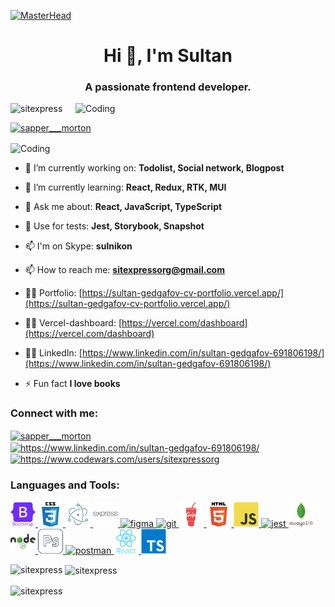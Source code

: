 [![MasterHead](https://philna.sh/assets/posts/react-738ca5dd60ecf11214419e9d6c847d1e2e4ad88c3f147e12d8adfd25b76e6e66.gif)](https://sitexpress.github.io/sultan-gedgafov-cv-portfolio/)
<h1 align="center">Hi 👋, I'm Sultan</h1>
<h3 align="center">A passionate frontend developer.</h3>
<img align="right" alt="Coding" width="400" src="https://cdn.dribbble.com/users/1162077/screenshots/3848914/programmer.gif"/>


<p align="left"> <img src="https://komarev.com/ghpvc/?username=sitexpress&label=Profile%20views&color=0e75b6&style=flat" alt="sitexpress" /> </p>

<p align="left"> <a href="https://twitter.com/sapper___morton" target="blank"><img src="https://img.shields.io/twitter/follow/sapper___morton?logo=twitter&style=for-the-badge" alt="sapper___morton" /></a> </p>
<img align="center" alt="Coding" width="400" src="https://www.codewars.com/users/sitexpressorg/badges/small"/>

- 🔭 I’m currently working on: **Todolist, Social network, Blogpost**

- 🌱 I’m currently learning: **React, Redux, RTK, MUI**

- 💬 Ask me about: **React, JavaScript, TypeScript**
- 💬 Use for tests: **Jest, Storybook, Snapshot**

- 📫 I'm on Skype: **sulnikon**
- 📫 How to reach me: **sitexpressorg@gmail.com**
- 👨‍💻 Portfolio: [https://sultan-gedgafov-cv-portfolio.vercel.app/](https://sultan-gedgafov-cv-portfolio.vercel.app/)
- 👨‍💻 Vercel-dashboard: [https://vercel.com/dashboard](https://vercel.com/dashboard)
- 👨‍💻 LinkedIn: [https://www.linkedin.com/in/sultan-gedgafov-691806198/](https://www.linkedin.com/in/sultan-gedgafov-691806198/)

- ⚡ Fun fact **I love books**

<h3 align="left">Connect with me:</h3>
<p align="left">
<a href="https://twitter.com/sapper___morton" target="blank"><img align="center" src="https://raw.githubusercontent.com/rahuldkjain/github-profile-readme-generator/master/src/images/icons/Social/twitter.svg" alt="sapper___morton" height="30" width="40" /></a>
<a href="https://linkedin.com/in/https://www.linkedin.com/in/sultan-gedgafov-691806198/" target="blank"><img align="center" src="https://raw.githubusercontent.com/rahuldkjain/github-profile-readme-generator/master/src/images/icons/Social/linked-in-alt.svg" alt="https://www.linkedin.com/in/sultan-gedgafov-691806198/" height="30" width="40" /></a>
<a href="https://codeforces.com/profile/https://www.codewars.com/users/sitexpressorg" target="blank"><img align="center" src="https://raw.githubusercontent.com/rahuldkjain/github-profile-readme-generator/master/src/images/icons/Social/codeforces.svg" alt="https://www.codewars.com/users/sitexpressorg" height="30" width="40" /></a>
</p>

<h3 align="left">Languages and Tools:</h3>
<p align="left"> <a href="https://getbootstrap.com" target="_blank" rel="noreferrer"> <img src="https://raw.githubusercontent.com/devicons/devicon/master/icons/bootstrap/bootstrap-plain-wordmark.svg" alt="bootstrap" width="40" height="40"/> </a> <a href="https://www.w3schools.com/css/" target="_blank" rel="noreferrer"> <img src="https://raw.githubusercontent.com/devicons/devicon/master/icons/css3/css3-original-wordmark.svg" alt="css3" width="40" height="40"/> </a> <a href="https://www.electronjs.org" target="_blank" rel="noreferrer"> <img src="https://raw.githubusercontent.com/devicons/devicon/master/icons/electron/electron-original.svg" alt="electron" width="40" height="40"/> </a> <a href="https://expressjs.com" target="_blank" rel="noreferrer"> <img src="https://raw.githubusercontent.com/devicons/devicon/master/icons/express/express-original-wordmark.svg" alt="express" width="40" height="40"/> </a> <a href="https://www.figma.com/" target="_blank" rel="noreferrer"> <img src="https://www.vectorlogo.zone/logos/figma/figma-icon.svg" alt="figma" width="40" height="40"/> </a> <a href="https://git-scm.com/" target="_blank" rel="noreferrer"> <img src="https://www.vectorlogo.zone/logos/git-scm/git-scm-icon.svg" alt="git" width="40" height="40"/> </a> <a href="https://gulpjs.com" target="_blank" rel="noreferrer"> <img src="https://raw.githubusercontent.com/devicons/devicon/master/icons/gulp/gulp-plain.svg" alt="gulp" width="40" height="40"/> </a> <a href="https://www.w3.org/html/" target="_blank" rel="noreferrer"> <img src="https://raw.githubusercontent.com/devicons/devicon/master/icons/html5/html5-original-wordmark.svg" alt="html5" width="40" height="40"/> </a> <a href="https://developer.mozilla.org/en-US/docs/Web/JavaScript" target="_blank" rel="noreferrer"> <img src="https://raw.githubusercontent.com/devicons/devicon/master/icons/javascript/javascript-original.svg" alt="javascript" width="40" height="40"/> </a> <a href="https://jestjs.io" target="_blank" rel="noreferrer"> <img src="https://www.vectorlogo.zone/logos/jestjsio/jestjsio-icon.svg" alt="jest" width="40" height="40"/> </a> <a href="https://www.mongodb.com/" target="_blank" rel="noreferrer"> <img src="https://raw.githubusercontent.com/devicons/devicon/master/icons/mongodb/mongodb-original-wordmark.svg" alt="mongodb" width="40" height="40"/> </a> <a href="https://nodejs.org" target="_blank" rel="noreferrer"> <img src="https://raw.githubusercontent.com/devicons/devicon/master/icons/nodejs/nodejs-original-wordmark.svg" alt="nodejs" width="40" height="40"/> </a> <a href="https://www.photoshop.com/en" target="_blank" rel="noreferrer"> <img src="https://raw.githubusercontent.com/devicons/devicon/master/icons/photoshop/photoshop-line.svg" alt="photoshop" width="40" height="40"/> </a> <a href="https://postman.com" target="_blank" rel="noreferrer"> <img src="https://www.vectorlogo.zone/logos/getpostman/getpostman-icon.svg" alt="postman" width="40" height="40"/> </a> <a href="https://reactjs.org/" target="_blank" rel="noreferrer"> <img src="https://raw.githubusercontent.com/devicons/devicon/master/icons/react/react-original-wordmark.svg" alt="react" width="40" height="40"/> </a> <a href="https://www.typescriptlang.org/" target="_blank" rel="noreferrer"> <img src="https://raw.githubusercontent.com/devicons/devicon/master/icons/typescript/typescript-original.svg" alt="typescript" width="40" height="40"/> </a> </p>

<p><img align="left" src="https://github-readme-stats.vercel.app/api/top-langs?username=sitexpress&show_icons=true&locale=en&layout=compact" alt="sitexpress" /></p>

<p>&nbsp;<img align="center" src="https://github-readme-stats.vercel.app/api?username=sitexpress&show_icons=true&locale=en" alt="sitexpress" /></p>

<p><img align="center" src="https://github-readme-streak-stats.herokuapp.com/?user=sitexpress&" alt="sitexpress" /></p>



